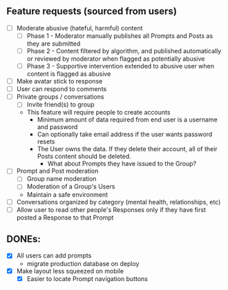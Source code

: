 ## Feature requests (sourced from users)
- [ ] Moderate abusive (hateful, harmful) content
  - [ ] Phase 1 - Moderator manually publishes all Prompts and Posts as they are submitted
  - [ ] Phase 2 - Content filtered by algorithm, and published automatically or reviewed by moderator when flagged as potentially abusive
  - [ ] Phase 3 - Supportive intervention extended to abusive user when content is flagged as abusive
- [ ] Make avatar stick to response
- [ ] User can respond to comments
- [ ] Private groups / conversations
  - [ ] Invite friend(s) to group
  - This feature will require people to create accounts
    - Minimum amount of data required from end user is a username and password
    - Can optionally take email address if the user wants password resets
    - The User owns the data. If they delete their account, all of their Posts content should be deleted.  
      - What about Prompts they have issued to the Group?
- [ ] Prompt and Post moderation
  - [ ] Group name moderation
  - [ ] Moderation of a Group's Users
  - Maintain a safe environment
- [ ] Conversations organized by category (mental health, relationships, etc)
- [ ] Allow user to read other people's Responses only if they have first posted a Response to that Prompt
## DONEs:
- [x] All users can add prompts
  - migrate production database on deploy
- [x] Make layout less squeezed on mobile
  - [x] Easier to locate Prompt navigation buttons
